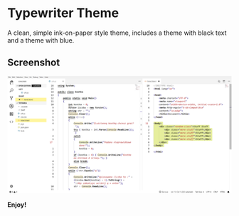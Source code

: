 # Typewriter Theme

A clean, simple ink-on-paper style theme, includes a theme with black text and a theme with blue.

## Screenshot

![](screenshot.png)

**Enjoy!**